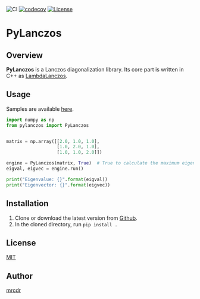 ![CI](https://github.com/mrcdr/pylanczos/workflows/CI/badge.svg)
[![codecov](https://codecov.io/gh/mrcdr/pylanczos/branch/master/graph/badge.svg?token=CLVRQ8PN1J)]()
[![License](https://img.shields.io/badge/License-MIT-green.svg)]()


# PyLanczos
## Overview
**PyLanczos** is a Lanczos diagonalization library.
Its core part is written in C++ as [LambdaLanczos](https://github.com/mrcdr/lambda-lanczos).

## Usage
Samples are available [here](https://github.com/mrcdr/pylanczos/tree/master/sample).
``` python
import numpy as np
from pylanczos import PyLanczos


matrix = np.array([[2.0, 1.0, 1.0],
                   [1.0, 2.0, 1.0],
                   [1.0, 1.0, 2.0]])

engine = PyLanczos(matrix, True)  # True to calculate the maximum eigenvalue.
eigval, eigvec = engine.run()

print("Eigenvalue: {}".format(eigval))
print("Eigenvector: {}".format(eigvec))
```


## Installation
1. Clone or download the latest version from [Github](https://github.com/mrcdr/pylanczos/).
1. In the cloned directory, run `pip install .`


## License

[MIT](https://github.com/mrcdr/lambda-lanczos/blob/master/LICENSE)

## Author

[mrcdr](https://github.com/mrcdr)
